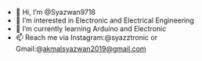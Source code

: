 - 👋 Hi, I’m @Syazwan9718
- 👀 I’m interested in Electronic and Electrical Engineering
- 🌱 I’m currently learning Arduino and Electronic
- 📫 Reach me via Instagram:@syazztronic or Gmail:@akmalsyazwan2019@gmail.com

<!---
Syazwan9718/Syazwan9718 is a ✨ special ✨ repository because its `README.md` (this file) appears on your GitHub profile.
You can click the Preview link to take a look at your changes.
--->
